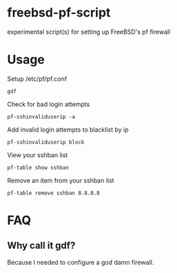freebsd-pf-script
=================

experimental script(s) for setting up FreeBSD's pf firewall

# Usage

Setup /etc/pf/pf.conf

```
gdf
```

Check for bad login attempts

```
pf-sshinvaliduserip -a
```

Add invalid login attempts to blacklist by ip

```
pf-sshinvaliduserip block
```

View your sshban list

```
pf-table show sshban
```

Remove an item from your sshban list

```
pf-table remove sshban 8.8.8.8
```

# FAQ

## Why call it gdf?

Because I needed to configure a god damn firewall.
